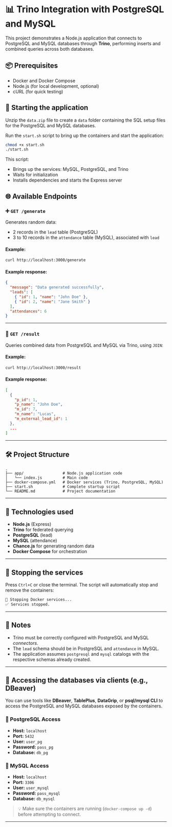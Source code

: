 
# 📊 Trino Integration with PostgreSQL and MySQL

This project demonstrates a Node.js application that connects to PostgreSQL and MySQL databases through **Trino**, performing inserts and combined queries across both databases.

## 📦 Prerequisites

- Docker and Docker Compose  
- Node.js (for local development, optional)  
- cURL (for quick testing)  

## 🚀 Starting the application

Unzip the `data.zip` file to create a `data` folder containing the SQL setup files for the PostgreSQL and MySQL databases.

Run the `start.sh` script to bring up the containers and start the application:

```bash
chmod +x start.sh
./start.sh
```

This script:  
- Brings up the services: MySQL, PostgreSQL, and Trino  
- Waits for initialization  
- Installs dependencies and starts the Express server  

## 🌐 Available Endpoints

### ➕ `GET /generate`

Generates random data:

- 2 records in the `lead` table (PostgreSQL)  
- 3 to 10 records in the `attendance` table (MySQL), associated with `lead`  

#### Example:

```bash
curl http://localhost:3000/generate
```

#### Example response:

```json
{
  "message": "Data generated successfully",
  "leads": [
    { "id": 1, "name": "John Doe" },
    { "id": 2, "name": "Jane Smith" }
  ],
  "attendances": 6
}
```

---

### 📄 `GET /result`

Queries combined data from PostgreSQL and MySQL via Trino, using `JOIN`:

#### Example:

```bash
curl http://localhost:3000/result
```

#### Example response:

```json
[
  {
    "p_id": 1,
    "p_name": "John Doe",
    "m_id": 7,
    "m_name": "Lucas",
    "m_external_lead_id": 1
  },
  ...
]
```

---

## 🛠 Project Structure

```
.
├── app/                 # Node.js application code
│   └── index.js         # Main code
├── docker-compose.yml   # Docker services (Trino, PostgreSQL, MySQL)
├── start.sh             # Complete startup script
└── README.md            # Project documentation
```

---

## 🧠 Technologies used

- **Node.js** (Express)  
- **Trino** for federated querying  
- **PostgreSQL** (lead)  
- **MySQL** (attendance)  
- **Chance.js** for generating random data  
- **Docker Compose** for orchestration  

---

## 🧹 Stopping the services

Press `Ctrl+C` or close the terminal. The script will automatically stop and remove the containers:

```bash
🛑 Stopping Docker services...
✅ Services stopped.
```

---

## 📌 Notes

- Trino must be correctly configured with PostgreSQL and MySQL *connectors*.  
- The `lead` schema should be in PostgreSQL and `attendance` in MySQL.  
- The application assumes `postgresql` and `mysql` catalogs with the respective schemas already created.  

---

## 🧪 Accessing the databases via clients (e.g., DBeaver)

You can use tools like **DBeaver**, **TablePlus**, **DataGrip**, or **psql/mysql CLI** to access the PostgreSQL and MySQL databases exposed by the containers.

### 🔐 PostgreSQL Access

- **Host:** `localhost`  
- **Port:** `5432`  
- **User:** `user_pg`  
- **Password:** `pass_pg`  
- **Database:** `db_pg`  

### 🔐 MySQL Access

- **Host:** `localhost`  
- **Port:** `3306`  
- **User:** `user_mysql`  
- **Password:** `pass_mysql`  
- **Database:** `db_mysql`  

> 💡 Make sure the containers are running (`docker-compose up -d`) before attempting to connect.

---
